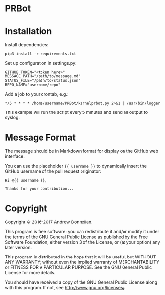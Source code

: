 # PRBot

# Installation

Install dependencies:

    pip3 install -r requirements.txt

Set up configuration in settings.py:

	GITHUB_TOKEN="<token here>"
	MESSAGE_PATH="/path/to/message.md"
	STATUS_FILE="/path/to/status.json"
	REPO_NAME="username/repo"

Add a job to your crontab, e.g.:

	*/5 * * * * /home/username/PRBot/kernelprbot.py 2>&1 | /usr/bin/logger

This example will run the script every 5 minutes and send all output
to syslog.

# Message Format

The message should be in Markdown format for display on the GitHub web
interface.

You can use the placeholder `{{ username }}` to dynamically insert the
GitHub username of the pull request originator:

	Hi @{{ username }},
	
	Thanks for your contribution...

# Copyright

Copyright &copy; 2016-2017 Andrew Donnellan.

This program is free software: you can redistribute it and/or modify
it under the terms of the GNU General Public License as published by
the Free Software Foundation, either version 3 of the License, or (at
your option) any later version.

This program is distributed in the hope that it will be useful, but
WITHOUT ANY WARRANTY; without even the implied warranty of
MERCHANTABILITY or FITNESS FOR A PARTICULAR PURPOSE.  See the GNU
General Public License for more details.

You should have received a copy of the GNU General Public License
along with this program.  If not, see <http://www.gnu.org/licenses/>.
